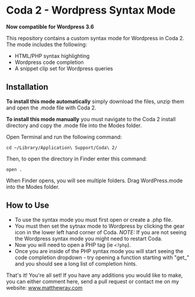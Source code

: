 Coda 2 - Wordpress Syntax Mode
==================================

**Now compatible for Wordpress 3.6**

This repository contains a custom syntax mode for Wordpress in Coda 2. The mode includes the following:
* HTML/PHP syntax highlighting
* Wordpress code completion
* A snippet clip set for Wordpress queries

Installation
------------
**To install this mode automatically** simply download the files, unzip them and open the .mode file with Coda 2.

**To install this mode manually** you must navigate to the Coda 2 install directory and copy the .mode file into the Modes folder.

Open Terminal and run the following command:

    cd ~/Library/Application\ Support/Coda\ 2/

Then, to open the directory in Finder enter this command:

    open .

When Finder opens, you will see multiple folders. Drag WordPress.mode into the Modes folder. 

How to Use
----------

* To use the syntax mode you must first open or create a .php file. 
* You must then set the sytnax mode to Wordpress by clicking the gear icon in the lower left hand corner of Coda. *NOTE:* If you are not seeing the Wordpress syntax mode you might need to restart Coda. 
* Now you will need to open a PHP tag (ie `<?php`). 
* Once you are inside of the PHP syntax mode you will start seeing the code completion dropdown - try opening a function starting with "get_" and you should see a long list of completion hints.

That's it! You're all set! If you have any additions you would like to make, you can either comment here, send a pull request or contact me on my website: www.matthewray.com




